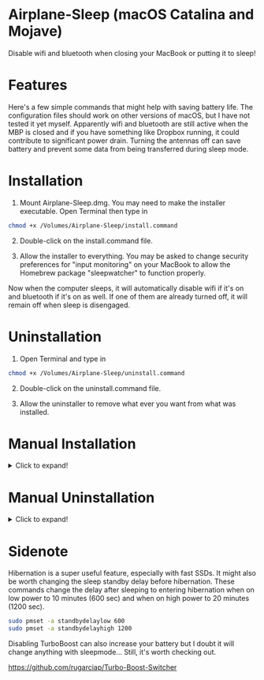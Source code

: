 # Airplane-Sleep (macOS Catalina and Mojave)
Disable wifi and bluetooth when closing your MacBook or putting it to sleep!

# Features
Here's a few simple commands that might help with saving battery life.  The configuration files should work on other versions of macOS, but I have not tested it yet myself.  Apparently wifi and bluetooth are still active when the MBP is closed and if you have something like Dropbox running, it could contribute to significant power drain.  Turning the antennas off can save battery and prevent some data from being transferred during sleep mode.

# Installation

1. Mount Airplane-Sleep.dmg.  You may need to make the installer executable.  Open Terminal then type in

```bash
chmod +x /Volumes/Airplane-Sleep/install.command
```

2. Double-click on the install.command file.

3. Allow the installer to everything.  You may be asked to change security preferences for "input monitoring" on your MacBook to allow the Homebrew package "sleepwatcher" to function properly.

Now when the computer sleeps, it will automatically disable wifi if it's on and bluetooth if it's on as well.  If one of them are already turned off, it will remain off when sleep is disengaged.

# Uninstallation

1. Open Terminal and type in

```bash
chmod +x /Volumes/Airplane-Sleep/uninstall.command
```

2. Double-click on the uninstall.command file.

3. Allow the uninstaller to remove what ever you want from what was installed.


# Manual Installation

<details>
  <summary>Click to expand!</summary>
  
  1. Run command on Terminal to install the Homebrew package manager.
  
  ```bash
  /usr/bin/ruby -e "$(curl -fsSL https://raw.githubusercontent.com/Homebrew/install/master/install)"
  ```
  
  2. Install command-line tools for controling bluetooth and executing sleep commands.  You may be asked to change security preferences for "input monitoring" on your MacBook to allow sleepwatcher to function properly.
  
  ```bash
  brew install blueutil
  brew install sleepwatcher
  brew services start sleepwatcher
  ```
  
  3. Move the hidden files ".sleep" and ".wakeup" from the .dmg into your user home directory.  Initialize file for ".bluestatus" and ".wifistatus".  Change permissions for each file.
  
  ```bash
  cp /Volume/Airplane-Sleep/.sleep ~/
  cp /Volume/Airplane-Sleep/.wakeup ~/
  
  echo 1 > ~/.bluestatus 
  echo 1 > ~/.wifistatus
  
  chmod +x ~/.sleep
  chmod +x ~/.wakeup
  chmod +x ~/.bluestatus
  chmod +x ~/.wifistatus
  ```
</details>

# Manual Uninstallation
<details>
  <summary>Click to expand!</summary>
  
  1. Uninstallation of configuration files.
  
  ```bash
  rm -rf ~/.sleep
  rm -rf ~/.wakeup
  rm -rf ~/.bluestatus
  rm -rf ~/.wifistatus
  ```
  
  2. Uninstallation of Homebrew packages.
  
  ```bash
  brew remove blueutil
  brew services stop sleepwatcher
  brew remove sleepwatcher
  ```
  
  3. Uninstallation of Homebrew (optional).
  
  ```bash
  ruby -e "$(curl -fsSL https://raw.githubusercontent.com/Homebrew/install/master/uninstall)"
  ```
  </details>

# Sidenote

Hibernation is a super useful feature, especially with fast SSDs.  It might also be worth changing the sleep standby delay before hibernation.  These commands change the delay after sleeping to entering hibernation when on low power to 10 minutes (600 sec) and when on high power to 20 minutes (1200 sec).


```bash
sudo pmset -a standbydelaylow 600
sudo pmset -a standbydelayhigh 1200
```

Disabling TurboBoost can also increase your battery but I doubt it will change anything with sleepmode...  Still, it's worth checking out.

https://github.com/rugarciap/Turbo-Boost-Switcher

